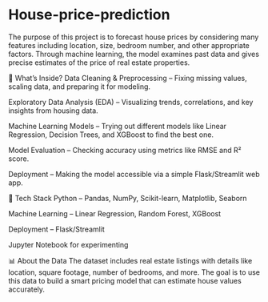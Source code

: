 # House-price-prediction
The purpose of this project is to forecast house prices by considering many features including location, size, bedroom number, and other appropriate factors. Through machine learning, the model examines past data and gives precise estimates of the price of real estate properties.

📌 What’s Inside?
Data Cleaning & Preprocessing – Fixing missing values, scaling data, and preparing it for modeling.

Exploratory Data Analysis (EDA) – Visualizing trends, correlations, and key insights from housing data.

Machine Learning Models – Trying out different models like Linear Regression, Decision Trees, and XGBoost to find the best one.

Model Evaluation – Checking accuracy using metrics like RMSE and R² score.

Deployment – Making the model accessible via a simple Flask/Streamlit web app.

🚀 Tech Stack
Python – Pandas, NumPy, Scikit-learn, Matplotlib, Seaborn

Machine Learning – Linear Regression, Random Forest, XGBoost

Deployment – Flask/Streamlit

Jupyter Notebook for experimenting

📊 About the Data
The dataset includes real estate listings with details like location, square footage, number of bedrooms, and more. The goal is to use this data to build a smart pricing model that can estimate house values accurately.
